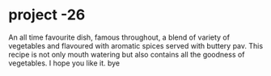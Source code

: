 # project -26
An all time favourite dish, famous throughout, a blend of variety of vegetables and flavoured with aromatic spices served with buttery pav. This recipe is not only mouth watering but also contains all the goodness of vegetables.
I hope you like it.
bye